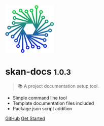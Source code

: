 <img src='./skan.png' height='150' />

# skan-docs <small>1.0.3</small>

> :books: A project documentation setup tool.

* Simple command line tool
* Template documentation files included
* Package.json script addition

[GitHub](https://github.com/skan-io/skan-docs/)
[Get Started](#skan-docs)
